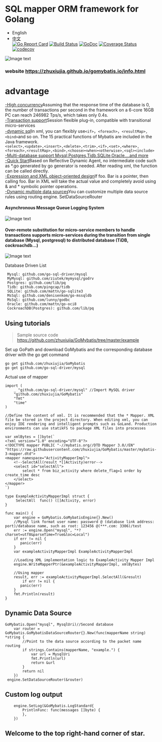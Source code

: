 # SQL mapper ORM framework for Golang
* English
* [中文](README-cn.md)   
[![Go Report Card](https://goreportcard.com/badge/github.com/zhuxiujia/GoMybatis)](https://goreportcard.com/report/github.com/zhuxiujia/GoMybatis)
[![Build Status](https://travis-ci.com/zhuxiujia/GoMybatis.svg?branch=master)](https://travis-ci.com/zhuxiujia/GoMybatis)
[![GoDoc](https://godoc.org/github.com/zhuxiujia/GoMybatis?status.svg)](https://godoc.org/github.com/zhuxiujia/GoMybatis)
[![Coverage Status](https://coveralls.io/repos/github/zhuxiujia/GoMybatis/badge.svg?branch=master)](https://coveralls.io/github/zhuxiujia/GoMybatis?branch=master)
[![codecov](https://codecov.io/gh/zhuxiujia/GoMybatis/branch/master/graph/badge.svg)](https://codecov.io/gh/zhuxiujia/GoMybatis)


![Image text](https://zhuxiujia.github.io/gomybatis.io/assets/vuetify.png)
### website https://zhuxiujia.github.io/gomybatis.io/info.html
# advantage
<a href="https://zhuxiujia.github.io/gomybatis.io/info.html">-High concurrency</a>Assuming that the response time of the database is 0, the number of transactions per second in the framework on a 6-core 16GB PC can reach 246982 Tps/s, which takes only 0.4s.<br>
<a href="https://zhuxiujia.github.io/gomybatis.io/info.html">-Transaction support</a>Session flexible plug-in, compatible with transitional micro-services<br>
<a href="https://zhuxiujia.github.io/gomybatis.io/info.html">-dynamic sql</a>In xml, you can flexibly use`<if>`，`<foreach>`，`<resultMap>,<bind>`and so on. The 15 practical functions of Mybatis are included in the Java framework.<br>
`<select>,<update>,<insert>,<delete>,<trim>,<if>,<set>,<where>,<foreach>,<resultMap>,<bind>,<choose><when><otherwise>,<sql><include>`<br>
<a href="https://zhuxiujia.github.io/gomybatis.io/info.html">-Multi-database support Mysql,Postgres,Tidb,SQLite,Oracle....and more</a><br>
<a href="https://zhuxiujia.github.io/gomybatis.io/info.html">-Quick Start</a>Based on Reflective Dynamic Agent, no intermediate code such as *.go generated by go generator is needed. After reading xml, the function can be called directly.<br>
<a href="https://zhuxiujia.github.io/gomybatis.io/info.html">-Expression and XML object-oriented design</a>If foo. Bar is a pointer, then calling foo. Bar in XML will take the actual value and completely avoid using & and * symbolic pointer operations.<br>
<a href="https://zhuxiujia.github.io/gomybatis.io/info.html">-Dynamic multiple data sources</a>You can customize multiple data source rules using routing engine. SetDataSourceRouter<br>
#### Asynchronous Message Queue Logging System
![Image text](https://zhuxiujia.github.io/gomybatis.io/assets/log_system.png)
#### Over-remote substitution for micro-service members to handle transactions supports micro-services during the transition from single database (Mysql, postgresql) to distributed database (TiDB, cockroachdb...)
![Image text](https://zhuxiujia.github.io/gomybatis.io/assets/tx.png)

Database Driven List
```
 Mysql: github.com/go-sql-driver/mysql
 MyMysql: github.com/ziutek/mymysql/godrv
 Postgres: github.com/lib/pq
 Tidb: github.com/pingcap/tidb
 SQLite: github.com/mattn/go-sqlite3
 MsSql: github.com/denisenkom/go-mssqldb
 MsSql: github.com/lunny/godbc
 Oracle: github.com/mattn/go-oci8
 CockroachDB(Postgres): github.com/lib/pq
 ```
 
## Using tutorials

> Sample source code https://github.com/zhuxiujia/GoMybatis/tree/master/example

Set up GoPath and download GoMybatis and the corresponding database driver with the go get command
```
go get github.com/zhuxiujia/GoMybatis
go get github.com/go-sql-driver/mysql
```
Actual use of mapper
```
import (
	_ "github.com/go-sql-driver/mysql" //Import MySQL driver
	"github.com/zhuxiujia/GoMybatis"
	"fmt"
	"time"
)

//Define the content of xml. It is recommended that the * Mapper. XML file be stored in the project directory. When editing xml, you can enjoy IDE rendering and intelligent prompts such as GoLand. Production environments can use statikFS to package XML files into processes

var xmlBytes = []byte(`
<?xml version="1.0" encoding="UTF-8"?>
<!DOCTYPE mapper PUBLIC "-//mybatis.org//DTD Mapper 3.0//EN"
"https://raw.githubusercontent.com/zhuxiujia/GoMybatis/master/mybatis-3-mapper.dtd">
<mapper namespace="ActivityMapperImpl">
    <!--SelectAll(result *[]Activity)error-->
    <select id="selectAll">
        select * from biz_activity where delete_flag=1 order by create_time desc
    </select>
</mapper>
`)

type ExampleActivityMapperImpl struct {
     SelectAll  func() ([]Activity, error)
}

func main() {
	var engine = GoMybatis.GoMybatisEngine{}.New()
	//Mysql link format user name: password @ (database link address: port)/database name, such as root: 123456 @(***.com: 3306)/test
	err := engine.Open("mysql", "*?charset=utf8&parseTime=True&loc=Local")
	if err != nil {
	   panic(err)
	}
	var exampleActivityMapperImpl ExampleActivityMapperImpl
	
	//Loading XML implementation logic to ExampleActivity Mapper Impl
	engine.WriteMapperPtr(&exampleActivityMapperImpl, xmlBytes)

	//Using mapper
	result, err := exampleActivityMapperImpl.SelectAll(&result)
        if err != nil {
	   panic(err)
	}
	fmt.Println(result)
}
```
## Dynamic Data Source
```
GoMybatis.Open("mysql", MysqlUri)//Second database
	var router = GoMybatis.GoMybatisDataSourceRouter{}.New(func(mapperName string) *string {
		//Point to the data source according to the packet name routing
		if strings.Contains(mapperName, "example.") {
			var url = MysqlUri
			fmt.Println(url)
			return &url
		}
		return nil
	})
 engine.SetDataSourceRouter(&router)
```
## Custom log output
```
	engine.SetLog(&GoMybatis.LogStandard{
		PrintlnFunc: func(messages []byte) {
		},
	})
```
## Welcome to the top right-hand corner of star.
